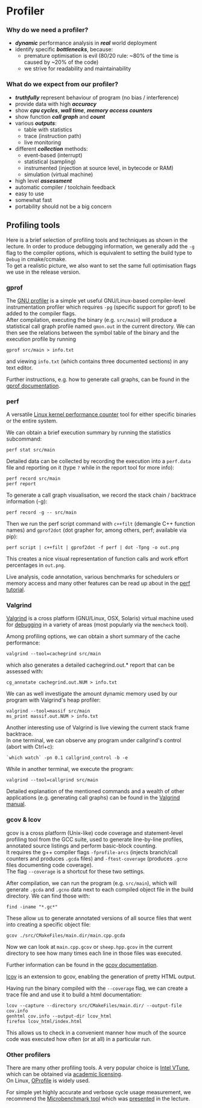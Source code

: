 # Profiler

### Why do we need a profiler?

* ___dynamic___ performance analysis in ___real___ world deployment
* identify specific ___bottlenecks___, because:
    - premature optimisation is evil (80/20 rule: ~80% of the time is caused by ~20% of the code)
    - we strive for readability and maintainability

### What do we expect from our profiler?

* ___truthfully___ represent behaviour of program (no bias / interference)
* provide data with high ___accuracy___
* show ___cpu cycles___, ___wall time___, ___memory access counters___
* show function ___call graph___ and ___count___
* various ___outputs___:
    - table with statistics
    - trace (instruction path)
    - live monitoring
* different ___collection___ methods:
    - event-based (interrupt)
    - statistical (sampling)
    - instrumented (injection at source level, in bytecode or RAM)
    - simulation (virtual machine)
* high level ___assessment___
* automatic compiler / toolchain feedback
* easy to use
* somewhat fast
* portability should not be a big concern

## Profiling tools

Here is a brief selection of profiling tools and techniques as shown in the lecture.
In order to produce debugging information, we generally add the `-g` flag to
the compiler options, which is equivalent to setting the build type to `Debug`
in cmake/ccmake.<br />
To get a realistic picture, we also want to set the same full optimisation flags
we use in the release version.

### gprof

The [GNU profiler](https://sourceware.org/binutils/docs/gprof/) is a simple yet
useful GNU/Linux-based compiler-level instrumentation profiler which requires
`-pg` (specific support for gprof) to be added to the compiler flags.<br />
After compilation, executing the binary (e.g. `src/main`) will produce a statistical call
graph profile named `gmon.out` in the current directory. We can then see the relations
between the symbol table of the binary and the execution profile by running

    gprof src/main > info.txt

and viewing `info.txt` (which contains three documented sections) in any text editor.

Further instructions, e.g. how to generate call graphs, can be found in the
[gprof documentation](https://sourceware.org/binutils/docs/gprof/).

### perf

A versatile [Linux kernel performance counter](https://perf.wiki.kernel.org/index.php/Main_Page)
tool for either specific binaries or the entire system.

We can obtain a brief execution summary by running the statistics subcommand:

    perf stat src/main

Detailed data can be collected by recording the execution into a `perf.data` file
and reporting on it (type `?` while in the report tool for more info):

    perf record src/main
    perf report

To generate a call graph visualisation, we record the stack chain / backtrace information (-g):

    perf record -g -- src/main

Then we run the perf script command with `c++filt` (demangle C++ function names) and
`gprof2dot` (dot grapher for, among others, perf; available via pip):

    perf script | c++filt | gprof2dot -f perf | dot -Tpng -o out.png

This creates a nice visual representation of function calls and work effort percentages in `out.png`.

Live analysis, code annotation, various benchmarks for schedulers or memory access
and many other features can be read up about in the
[perf tutorial](https://perf.wiki.kernel.org/index.php/Tutorial).

### Valgrind

[Valgrind](http://valgrind.org/) is a cross platform (GNU/Linux, OSX, Solaris)
virtual machine used for [debugging](wiki/debugger.md) in a variety
of areas (most popularly via the `memcheck` tool).

Among profiling options, we can obtain a short summary of the cache performance:

    valgrind --tool=cachegrind src/main

which also generates a detailed cachegrind.out.* report that can be assessed with:

    cg_annotate cachegrind.out.NUM > info.txt

We can as well investigate the amount dynamic memory used by our program with Valgrind's heap profiler:

    valgrind --tool=massif src/main
    ms_print massif.out.NUM > info.txt

Another interesting use of Valgrind is live viewing the current stack frame backtrace.<br />
In one terminal, we can observe any program under callgrind's control (abort with Ctrl+c):

    `which watch` -pn 0.1 callgrind_control -b -e

While in another terminal, we execute the program:

    valgrind --tool=callgrind src/main

Detailed explanation of the mentioned commands and a wealth of other applications
(e.g. generating call graphs) can be found in the
[Valgrind manual](http://valgrind.org/docs/manual/manual.html).

### gcov & lcov

gcov is a cross platform (Unix-like) code coverage and statement-level profiling
tool from the GCC suite, used to generate line-by-line profiles, annotated source
listings and perform basic-block counting.<br />
It requires the g++ compiler flags `-fprofile-arcs` (injects branch/call counters
and produces `.gcda` files) and `-ftest-coverage` (produces `.gcno` files
documenting code coverage).<br />
The flag `--coverage` is a shortcut for these two settings.

After compilation, we can run the program (e.g. `src/main`), which will generate
`.gcda` and `.gcno` data next to each compiled object file in the build directory.
We can find those with:

    find -iname "*.gc*"

These allow us to generate annotated versions of all source files that went into
creating a specific object file:

    gcov ./src/CMakeFiles/main.dir/main.cpp.gcda

Now we can look at `main.cpp.gcov` or `sheep.hpp.gcov` in the current directory
to see how many times each line in those files was executed.

Further information can be found in the [gcov documentation](https://gcc.gnu.org/onlinedocs/gcc/Gcov.html).

[lcov](http://ltp.sourceforge.net/coverage/lcov.php) is an extension to gcov,
enabling the generation of pretty HTML output.

Having run the binary compiled with the `--coverage` flag, we can create a trace
file and and use it to build a html documentation:

    lcov --capture --directory src/CMakeFiles/main.dir/ --output-file cov.info
    genhtml cov.info --output-dir lcov_html
    firefox lcov_html/index.html

This allows us to check in a convenient manner how much of the source code was
executed how often (or at all) in a particular run.

### Other profilers

There are many other profiling tools. A very popular choice is
[Intel VTune](https://software.intel.com/en-us/intel-vtune), which can be obtained
via [academic licensing](https://software.intel.com/en-us/qualify-for-free-software).<br />
On Linux, [OProfile](http://oprofile.sourceforge.net/news/) is widely used.

For simple yet highly accurate and verbose cycle usage measurement, we recommend
the [Microbenchmark tool](exercise/extern/include/util/profiler.hpp) which was
[presented](tools/exercise_extern_tools/measure_perf_demo.cpp) in the lecture.
